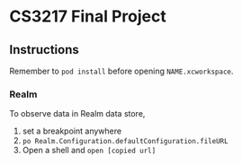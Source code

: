 # CS3217 Final Project

## Instructions
Remember to `pod install` before opening `NAME.xcworkspace`.

### Realm
To observe data in Realm data store,

1. set a breakpoint anywhere
2. `po Realm.Configuration.defaultConfiguration.fileURL`
3. Open a shell and `open [copied url]`
